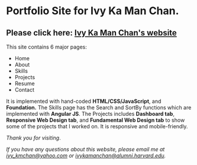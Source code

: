 # Portfolio Site for Ivy Ka Man Chan. #

## Please click here: [Ivy Ka Man Chan's website](https://ivy-kmchan.github.io/home.html) ##

This site contains 6 major pages:
* Home
* About
* Skills
* Projects 
* Resume 
* Contact

It is implemented with hand-coded **HTML/CSS/JavaScript**, and **Foundation.** The Skills page has the Search and SortBy functions which are implemented with **Angular JS**. The Projects includes **Dashboard tab**, **Responsive Web Design tab**, and **Fundamental Web Design tab** to show some of the projects that I worked on. It is responsive and mobile-friendly.

*Thank you for visiting*.

*If you have any questions about this website, please email me at ivy_kmchan@yahoo.com or ivykamanchan@alumni.harvard.edu.*

